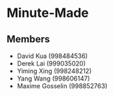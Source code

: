 # Minute-Made

## Members
* David Kua (998484536)
* Derek Lai (999035020)
* Yiming Xing (998248212)
* Yang Wang (998606147)
* Maxime Gosselin (998852763)

